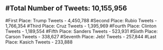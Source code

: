 #Total Number of Tweets: 10,155,956 
---
#First Place: Trump Tweets - 4,450,788
#Second Place: Rubio Tweets - 1,766,354
#Third Place: Cruz Tweets - 1,395,969
#Fourth Place: Clinton Tweets - 1,189,554
#Fifth Place: Sanders Tweets - 523,931
#Sixth Place: Carson Tweets - 338,627
#Seventh Place: Jeb! Tweets - 257,844
#Last Place: Kasich Tweets - 233,888
